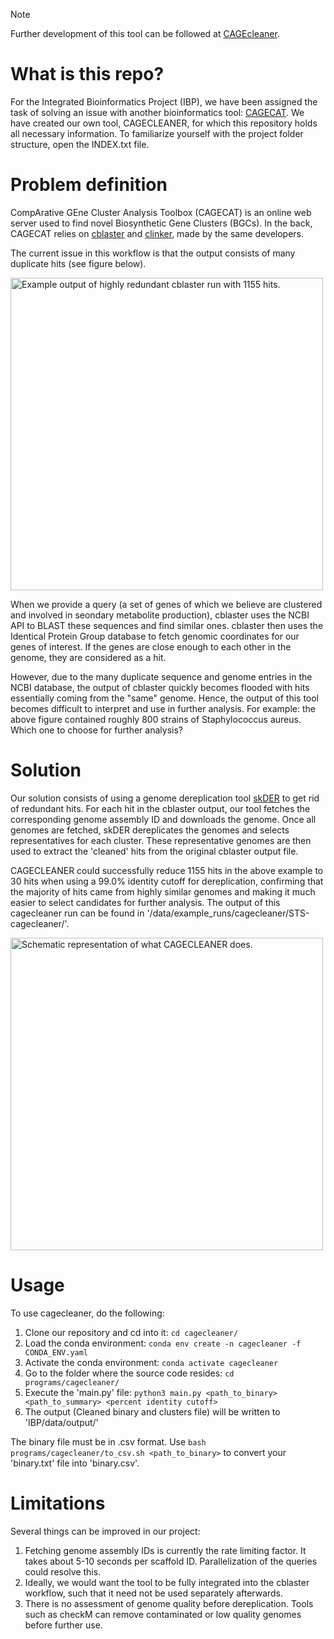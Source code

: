 > [!NOTE]
> Further development of this tool can be followed at [CAGEcleaner](https://github.com/LucoDevro/CAGEcleaner.git).
# What is this repo?

For the Integrated Bioinformatics Project (IBP), we have been assigned the task of solving an issue with another bioinformatics tool: [CAGECAT](https://cagecat.bioinformatics.nl/).
We have created our own tool, CAGECLEANER, for which this repository holds all necessary information.
To familiarize yourself with the project folder structure, open the INDEX.txt file.

# Problem definition

CompArative GEne Cluster Analysis Toolbox (CAGECAT) is an online web server used to find novel Biosynthetic Gene Clusters (BGCs). 
In the back, CAGECAT relies on [cblaster](https://github.com/gamcil/cblaster) and [clinker](https://github.com/gamcil/clinker), made by the same developers.

The current issue in this workflow is that the output consists of many duplicate hits (see figure below). 

<img src="figures/example_cblaster_output.png" alt="Example output of highly redundant cblaster run with 1155 hits." width=500> 

When we provide a query (a set of genes of which we believe are clustered and involved in seondary metabolite production), cblaster uses
the NCBI API to BLAST these sequences and find similar ones. cblaster then uses the Identical Protein Group database to
fetch genomic coordinates for our genes of interest. If the genes are close enough to each other in the genome, they are considered as a hit. 

However, due to the many duplicate sequence and genome entries in the NCBI database, the output of cblaster quickly becomes flooded with hits 
essentially coming from the "same" genome. Hence, the output of this tool becomes difficult to interpret and use in further analysis. 
For example: the above figure contained roughly 800 strains of Staphylococcus aureus. Which one to choose for further analysis?

# Solution

Our solution consists of using a genome dereplication tool [skDER](https://github.com/raufs/skDER.git) to get rid of redundant hits. 
For each hit in the cblaster output, our tool fetches the corresponding genome assembly ID and downloads the genome.
Once all genomes are fetched, skDER dereplicates the genomes and selects representatives for each cluster. 
These representative genomes are then used to extract the 'cleaned' hits from the original cblaster output file.

CAGECLEANER could successfully reduce 1155 hits in the above example to 30 hits when using a 99.0% identity cutoff for dereplication, 
confirming that the majority of hits came from highly similar genomes and making it much easier to select candidates for further analysis.
The output of this cagecleaner run can be found in '/data/example\_runs/cagecleaner/STS-cagecleaner/'.

<img src="figures/ibp_graph_abstract.png" alt="Schematic representation of what CAGECLEANER does." width=500>

# Usage

To use cagecleaner, do the following:

1. Clone our repository and cd into it: `cd cagecleaner/`
2. Load the conda environment: `conda env create -n cagecleaner -f CONDA_ENV.yaml`
3. Activate the conda environment: `conda activate cagecleaner`
4. Go to the folder where the source code resides: `cd programs/cagecleaner/`
5. Execute the 'main.py' file: `python3 main.py <path_to_binary> <path_to_summary> <percent identity cutoff>`
6. The output (Cleaned binary and clusters file) will be written to 'IBP/data/output/'

The binary file must be in .csv format. Use `bash programs/cagecleaner/to_csv.sh <path_to_binary>` to convert your 'binary.txt' file into 'binary.csv'.

# Limitations

Several things can be improved in our project:

1. Fetching genome assembly IDs is currently the rate limiting factor. It takes about 5-10 seconds per scaffold ID. Parallelization of the queries could resolve this.
2. Ideally, we would want the tool to be fully integrated into the cblaster workflow, such that it need not be used separately afterwards.
3. There is no assessment of genome quality before dereplication. Tools such as checkM can remove contaminated or low quality genomes before further use.

